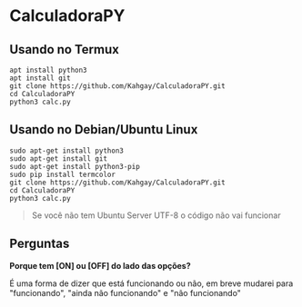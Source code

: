 # CalculadoraPY

## Usando no Termux

```
apt install python3
apt install git
git clone https://github.com/Kahgay/CalculadoraPY.git
cd CalculadoraPY
python3 calc.py
```

## Usando no Debian/Ubuntu Linux

```
sudo apt-get install python3
sudo apt-get install git
sudo apt-get install python3-pip
sudo pip install termcolor
git clone https://github.com/Kahgay/CalculadoraPY.git
cd CalculadoraPY
python3 calc.py
```
> Se você não tem Ubuntu Server UTF-8 o código não vai funcionar

## Perguntas

**Porque tem [ON] ou [OFF] do lado das opções?**

É uma forma de dizer que está funcionando ou não, em breve mudarei para "funcionando", "ainda não funcionando" e "não funcionando"
